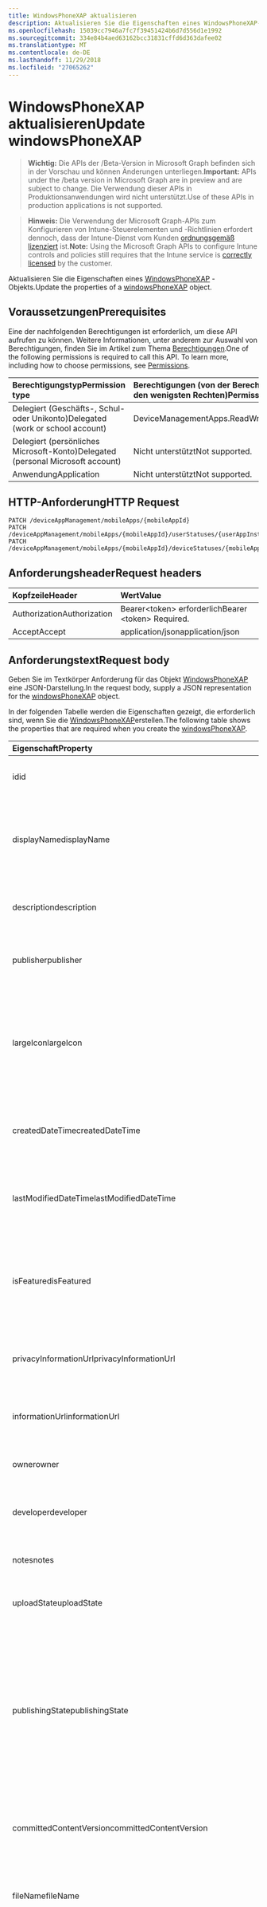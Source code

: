 ```yaml
---
title: WindowsPhoneXAP aktualisieren
description: Aktualisieren Sie die Eigenschaften eines WindowsPhoneXAP-Objekts.
ms.openlocfilehash: 15039cc7946a7fc7f39451424b6d7d556d1e1992
ms.sourcegitcommit: 334e84b4aed63162bcc31831cffd6d363dafee02
ms.translationtype: MT
ms.contentlocale: de-DE
ms.lasthandoff: 11/29/2018
ms.locfileid: "27065262"
---
```

# <a name="update-windowsphonexap"></a><span data-ttu-id="101a2-103">WindowsPhoneXAP aktualisieren</span><span class="sxs-lookup"><span data-stu-id="101a2-103">Update windowsPhoneXAP</span></span>

> <span data-ttu-id="101a2-104">**Wichtig:** Die APIs der /Beta-Version in Microsoft Graph befinden sich in der Vorschau und können Änderungen unterliegen.</span><span class="sxs-lookup"><span data-stu-id="101a2-104">**Important:** APIs under the /beta version in Microsoft Graph are in preview and are subject to change.</span></span> <span data-ttu-id="101a2-105">Die Verwendung dieser APIs in Produktionsanwendungen wird nicht unterstützt.</span><span class="sxs-lookup"><span data-stu-id="101a2-105">Use of these APIs in production applications is not supported.</span></span>

> <span data-ttu-id="101a2-106">**Hinweis:** Die Verwendung der Microsoft Graph-APIs zum Konfigurieren von Intune-Steuerelementen und -Richtlinien erfordert dennoch, dass der Intune-Dienst vom Kunden [ordnungsgemäß lizenziert](https://go.microsoft.com/fwlink/?linkid=839381) ist.</span><span class="sxs-lookup"><span data-stu-id="101a2-106">**Note:** Using the Microsoft Graph APIs to configure Intune controls and policies still requires that the Intune service is [correctly licensed](https://go.microsoft.com/fwlink/?linkid=839381) by the customer.</span></span>

<span data-ttu-id="101a2-107">Aktualisieren Sie die Eigenschaften eines [WindowsPhoneXAP](../resources/intune-apps-windowsphonexap.md) -Objekts.</span><span class="sxs-lookup"><span data-stu-id="101a2-107">Update the properties of a [windowsPhoneXAP](../resources/intune-apps-windowsphonexap.md) object.</span></span>
## <a name="prerequisites"></a><span data-ttu-id="101a2-108">Voraussetzungen</span><span class="sxs-lookup"><span data-stu-id="101a2-108">Prerequisites</span></span>
<span data-ttu-id="101a2-p102">Eine der nachfolgenden Berechtigungen ist erforderlich, um diese API aufrufen zu können. Weitere Informationen, unter anderem zur Auswahl von Berechtigungen, finden Sie im Artikel zum Thema [Berechtigungen](/graph/permissions-reference).</span><span class="sxs-lookup"><span data-stu-id="101a2-p102">One of the following permissions is required to call this API. To learn more, including how to choose permissions, see [Permissions](/graph/permissions-reference).</span></span>

|<span data-ttu-id="101a2-111">Berechtigungstyp</span><span class="sxs-lookup"><span data-stu-id="101a2-111">Permission type</span></span>|<span data-ttu-id="101a2-112">Berechtigungen (von der Berechtigung mit den meisten Rechten zu der mit den wenigsten Rechten)</span><span class="sxs-lookup"><span data-stu-id="101a2-112">Permissions (from most to least privileged)</span></span>|
|:---|:---|
|<span data-ttu-id="101a2-113">Delegiert (Geschäfts-, Schul- oder Unikonto)</span><span class="sxs-lookup"><span data-stu-id="101a2-113">Delegated (work or school account)</span></span>|<span data-ttu-id="101a2-114">DeviceManagementApps.ReadWrite.All</span><span class="sxs-lookup"><span data-stu-id="101a2-114">DeviceManagementApps.ReadWrite.All</span></span>|
|<span data-ttu-id="101a2-115">Delegiert (persönliches Microsoft-Konto)</span><span class="sxs-lookup"><span data-stu-id="101a2-115">Delegated (personal Microsoft account)</span></span>|<span data-ttu-id="101a2-116">Nicht unterstützt</span><span class="sxs-lookup"><span data-stu-id="101a2-116">Not supported.</span></span>|
|<span data-ttu-id="101a2-117">Anwendung</span><span class="sxs-lookup"><span data-stu-id="101a2-117">Application</span></span>|<span data-ttu-id="101a2-118">Nicht unterstützt</span><span class="sxs-lookup"><span data-stu-id="101a2-118">Not supported.</span></span>|

## <a name="http-request"></a><span data-ttu-id="101a2-119">HTTP-Anforderung</span><span class="sxs-lookup"><span data-stu-id="101a2-119">HTTP Request</span></span>
<!-- {
  "blockType": "ignored"
}
-->
``` http
PATCH /deviceAppManagement/mobileApps/{mobileAppId}
PATCH /deviceAppManagement/mobileApps/{mobileAppId}/userStatuses/{userAppInstallStatusId}/app
PATCH /deviceAppManagement/mobileApps/{mobileAppId}/deviceStatuses/{mobileAppInstallStatusId}/app
```

## <a name="request-headers"></a><span data-ttu-id="101a2-120">Anforderungsheader</span><span class="sxs-lookup"><span data-stu-id="101a2-120">Request headers</span></span>
|<span data-ttu-id="101a2-121">Kopfzeile</span><span class="sxs-lookup"><span data-stu-id="101a2-121">Header</span></span>|<span data-ttu-id="101a2-122">Wert</span><span class="sxs-lookup"><span data-stu-id="101a2-122">Value</span></span>|
|:---|:---|
|<span data-ttu-id="101a2-123">Authorization</span><span class="sxs-lookup"><span data-stu-id="101a2-123">Authorization</span></span>|<span data-ttu-id="101a2-124">Bearer&lt;token&gt; erforderlich</span><span class="sxs-lookup"><span data-stu-id="101a2-124">Bearer &lt;token&gt; Required.</span></span>|
|<span data-ttu-id="101a2-125">Accept</span><span class="sxs-lookup"><span data-stu-id="101a2-125">Accept</span></span>|<span data-ttu-id="101a2-126">application/json</span><span class="sxs-lookup"><span data-stu-id="101a2-126">application/json</span></span>|

## <a name="request-body"></a><span data-ttu-id="101a2-127">Anforderungstext</span><span class="sxs-lookup"><span data-stu-id="101a2-127">Request body</span></span>
<span data-ttu-id="101a2-128">Geben Sie im Textkörper Anforderung für das Objekt [WindowsPhoneXAP](../resources/intune-apps-windowsphonexap.md) eine JSON-Darstellung.</span><span class="sxs-lookup"><span data-stu-id="101a2-128">In the request body, supply a JSON representation for the [windowsPhoneXAP](../resources/intune-apps-windowsphonexap.md) object.</span></span>

<span data-ttu-id="101a2-129">In der folgenden Tabelle werden die Eigenschaften gezeigt, die erforderlich sind, wenn Sie die [WindowsPhoneXAP](../resources/intune-apps-windowsphonexap.md)erstellen.</span><span class="sxs-lookup"><span data-stu-id="101a2-129">The following table shows the properties that are required when you create the [windowsPhoneXAP](../resources/intune-apps-windowsphonexap.md).</span></span>

|<span data-ttu-id="101a2-130">Eigenschaft</span><span class="sxs-lookup"><span data-stu-id="101a2-130">Property</span></span>|<span data-ttu-id="101a2-131">Typ</span><span class="sxs-lookup"><span data-stu-id="101a2-131">Type</span></span>|<span data-ttu-id="101a2-132">Beschreibung</span><span class="sxs-lookup"><span data-stu-id="101a2-132">Description</span></span>|
|:---|:---|:---|
|<span data-ttu-id="101a2-133">id</span><span class="sxs-lookup"><span data-stu-id="101a2-133">id</span></span>|<span data-ttu-id="101a2-134">String</span><span class="sxs-lookup"><span data-stu-id="101a2-134">String</span></span>|<span data-ttu-id="101a2-135">Schlüssel der Entität</span><span class="sxs-lookup"><span data-stu-id="101a2-135">Key of the entity.</span></span> <span data-ttu-id="101a2-136">Geerbt von [mobileApp](../resources/intune-apps-mobileapp.md).</span><span class="sxs-lookup"><span data-stu-id="101a2-136">Inherited from [mobileApp](../resources/intune-apps-mobileapp.md)</span></span>|
|<span data-ttu-id="101a2-137">displayName</span><span class="sxs-lookup"><span data-stu-id="101a2-137">displayName</span></span>|<span data-ttu-id="101a2-138">String</span><span class="sxs-lookup"><span data-stu-id="101a2-138">String</span></span>|<span data-ttu-id="101a2-139">Der vom Administrator bereitgestellte oder importierte Titel der App.</span><span class="sxs-lookup"><span data-stu-id="101a2-139">The admin provided or imported title of the app.</span></span> <span data-ttu-id="101a2-140">Geerbt von [mobileApp](../resources/intune-apps-mobileapp.md).</span><span class="sxs-lookup"><span data-stu-id="101a2-140">Inherited from [mobileApp](../resources/intune-apps-mobileapp.md)</span></span>|
|<span data-ttu-id="101a2-141">description</span><span class="sxs-lookup"><span data-stu-id="101a2-141">description</span></span>|<span data-ttu-id="101a2-142">String</span><span class="sxs-lookup"><span data-stu-id="101a2-142">String</span></span>|<span data-ttu-id="101a2-143">Beschreibung der App.</span><span class="sxs-lookup"><span data-stu-id="101a2-143">The description of the app.</span></span> <span data-ttu-id="101a2-144">Geerbt von [mobileApp](../resources/intune-apps-mobileapp.md).</span><span class="sxs-lookup"><span data-stu-id="101a2-144">Inherited from [mobileApp](../resources/intune-apps-mobileapp.md)</span></span>|
|<span data-ttu-id="101a2-145">publisher</span><span class="sxs-lookup"><span data-stu-id="101a2-145">publisher</span></span>|<span data-ttu-id="101a2-146">String</span><span class="sxs-lookup"><span data-stu-id="101a2-146">String</span></span>|<span data-ttu-id="101a2-147">Der Herausgeber der App.</span><span class="sxs-lookup"><span data-stu-id="101a2-147">The publisher of the app.</span></span> <span data-ttu-id="101a2-148">Geerbt von [mobileApp](../resources/intune-apps-mobileapp.md).</span><span class="sxs-lookup"><span data-stu-id="101a2-148">Inherited from [mobileApp](../resources/intune-apps-mobileapp.md)</span></span>|
|<span data-ttu-id="101a2-149">largeIcon</span><span class="sxs-lookup"><span data-stu-id="101a2-149">largeIcon</span></span>|[<span data-ttu-id="101a2-150">mimeContent</span><span class="sxs-lookup"><span data-stu-id="101a2-150">mimeContent</span></span>](../resources/intune-shared-mimecontent.md)|<span data-ttu-id="101a2-151">Das große Symbol, das in den App-Details angezeigt und für den Upload des Symbols verwendet werden soll.</span><span class="sxs-lookup"><span data-stu-id="101a2-151">The large icon, to be displayed in the app details and used for upload of the icon.</span></span> <span data-ttu-id="101a2-152">Geerbt von [mobileApp](../resources/intune-apps-mobileapp.md).</span><span class="sxs-lookup"><span data-stu-id="101a2-152">Inherited from [mobileApp](../resources/intune-apps-mobileapp.md)</span></span>|
|<span data-ttu-id="101a2-153">createdDateTime</span><span class="sxs-lookup"><span data-stu-id="101a2-153">createdDateTime</span></span>|<span data-ttu-id="101a2-154">DateTimeOffset</span><span class="sxs-lookup"><span data-stu-id="101a2-154">DateTimeOffset</span></span>|<span data-ttu-id="101a2-155">Datum und Uhrzeit der Erstellung der App.</span><span class="sxs-lookup"><span data-stu-id="101a2-155">The date and time the app was created.</span></span> <span data-ttu-id="101a2-156">Geerbt von [mobileApp](../resources/intune-apps-mobileapp.md).</span><span class="sxs-lookup"><span data-stu-id="101a2-156">Inherited from [mobileApp](../resources/intune-apps-mobileapp.md)</span></span>|
|<span data-ttu-id="101a2-157">lastModifiedDateTime</span><span class="sxs-lookup"><span data-stu-id="101a2-157">lastModifiedDateTime</span></span>|<span data-ttu-id="101a2-158">DateTimeOffset</span><span class="sxs-lookup"><span data-stu-id="101a2-158">DateTimeOffset</span></span>|<span data-ttu-id="101a2-159">Datum und Uhrzeit der letzten Änderung der App.</span><span class="sxs-lookup"><span data-stu-id="101a2-159">The date and time the app was last modified.</span></span> <span data-ttu-id="101a2-160">Geerbt von [mobileApp](../resources/intune-apps-mobileapp.md).</span><span class="sxs-lookup"><span data-stu-id="101a2-160">Inherited from [mobileApp](../resources/intune-apps-mobileapp.md)</span></span>|
|<span data-ttu-id="101a2-161">isFeatured</span><span class="sxs-lookup"><span data-stu-id="101a2-161">isFeatured</span></span>|<span data-ttu-id="101a2-162">Boolescher Wert</span><span class="sxs-lookup"><span data-stu-id="101a2-162">Boolean</span></span>|<span data-ttu-id="101a2-163">Wert, der angibt, ob die App vom Administrator als empfohlen markiert wurde. Geerbt von [mobileApp](../resources/intune-apps-mobileapp.md).</span><span class="sxs-lookup"><span data-stu-id="101a2-163">The value indicating whether the app is marked as featured by the admin. Inherited from [mobileApp](../resources/intune-apps-mobileapp.md)</span></span>|
|<span data-ttu-id="101a2-164">privacyInformationUrl</span><span class="sxs-lookup"><span data-stu-id="101a2-164">privacyInformationUrl</span></span>|<span data-ttu-id="101a2-165">String</span><span class="sxs-lookup"><span data-stu-id="101a2-165">String</span></span>|<span data-ttu-id="101a2-166">URL zur Datenschutzerklärung.</span><span class="sxs-lookup"><span data-stu-id="101a2-166">The privacy statement Url.</span></span> <span data-ttu-id="101a2-167">Geerbt von [mobileApp](../resources/intune-apps-mobileapp.md).</span><span class="sxs-lookup"><span data-stu-id="101a2-167">Inherited from [mobileApp](../resources/intune-apps-mobileapp.md)</span></span>|
|<span data-ttu-id="101a2-168">informationUrl</span><span class="sxs-lookup"><span data-stu-id="101a2-168">informationUrl</span></span>|<span data-ttu-id="101a2-169">String</span><span class="sxs-lookup"><span data-stu-id="101a2-169">String</span></span>|<span data-ttu-id="101a2-170">URL zur Seite mit weiteren Informationen.</span><span class="sxs-lookup"><span data-stu-id="101a2-170">The more information Url.</span></span> <span data-ttu-id="101a2-171">Geerbt von [mobileApp](../resources/intune-apps-mobileapp.md).</span><span class="sxs-lookup"><span data-stu-id="101a2-171">Inherited from [mobileApp](../resources/intune-apps-mobileapp.md)</span></span>|
|<span data-ttu-id="101a2-172">owner</span><span class="sxs-lookup"><span data-stu-id="101a2-172">owner</span></span>|<span data-ttu-id="101a2-173">String</span><span class="sxs-lookup"><span data-stu-id="101a2-173">String</span></span>|<span data-ttu-id="101a2-174">Der Besitzer der App.</span><span class="sxs-lookup"><span data-stu-id="101a2-174">The owner of the app.</span></span> <span data-ttu-id="101a2-175">Geerbt von [mobileApp](../resources/intune-apps-mobileapp.md).</span><span class="sxs-lookup"><span data-stu-id="101a2-175">Inherited from [mobileApp](../resources/intune-apps-mobileapp.md)</span></span>|
|<span data-ttu-id="101a2-176">developer</span><span class="sxs-lookup"><span data-stu-id="101a2-176">developer</span></span>|<span data-ttu-id="101a2-177">String</span><span class="sxs-lookup"><span data-stu-id="101a2-177">String</span></span>|<span data-ttu-id="101a2-178">Der Entwickler der App.</span><span class="sxs-lookup"><span data-stu-id="101a2-178">The developer of the app.</span></span> <span data-ttu-id="101a2-179">Geerbt von [mobileApp](../resources/intune-apps-mobileapp.md).</span><span class="sxs-lookup"><span data-stu-id="101a2-179">Inherited from [mobileApp](../resources/intune-apps-mobileapp.md)</span></span>|
|<span data-ttu-id="101a2-180">notes</span><span class="sxs-lookup"><span data-stu-id="101a2-180">notes</span></span>|<span data-ttu-id="101a2-181">String</span><span class="sxs-lookup"><span data-stu-id="101a2-181">String</span></span>|<span data-ttu-id="101a2-182">Hinweise zur App.</span><span class="sxs-lookup"><span data-stu-id="101a2-182">Notes for the app.</span></span> <span data-ttu-id="101a2-183">Geerbt von [mobileApp](../resources/intune-apps-mobileapp.md).</span><span class="sxs-lookup"><span data-stu-id="101a2-183">Inherited from [mobileApp](../resources/intune-apps-mobileapp.md)</span></span>|
|<span data-ttu-id="101a2-184">uploadState</span><span class="sxs-lookup"><span data-stu-id="101a2-184">uploadState</span></span>|<span data-ttu-id="101a2-185">Int32</span><span class="sxs-lookup"><span data-stu-id="101a2-185">Int32</span></span>|<span data-ttu-id="101a2-186">Der Upload-Zustand.</span><span class="sxs-lookup"><span data-stu-id="101a2-186">The upload state.</span></span> <span data-ttu-id="101a2-187">Geerbt von [mobileApp](../resources/intune-apps-mobileapp.md).</span><span class="sxs-lookup"><span data-stu-id="101a2-187">Inherited from [mobileApp](../resources/intune-apps-mobileapp.md)</span></span>|
|<span data-ttu-id="101a2-188">publishingState</span><span class="sxs-lookup"><span data-stu-id="101a2-188">publishingState</span></span>|[<span data-ttu-id="101a2-189">mobileAppPublishingState</span><span class="sxs-lookup"><span data-stu-id="101a2-189">mobileAppPublishingState</span></span>](../resources/intune-apps-mobileapppublishingstate.md)|<span data-ttu-id="101a2-190">Der Veröffentlichungsstatus der App.</span><span class="sxs-lookup"><span data-stu-id="101a2-190">The publishing state for the app.</span></span> <span data-ttu-id="101a2-191">Eine App kann erst zugewiesen werden, wenn sie veröffentlicht wurde.</span><span class="sxs-lookup"><span data-stu-id="101a2-191">The app cannot be assigned unless the app is published.</span></span> <span data-ttu-id="101a2-192">Geerbt von [MobileApp](../resources/intune-apps-mobileapp.md).</span><span class="sxs-lookup"><span data-stu-id="101a2-192">Inherited from [mobileApp](../resources/intune-apps-mobileapp.md).</span></span> <span data-ttu-id="101a2-193">Mögliche Werte sind: `notPublished`, `processing` und `published`.</span><span class="sxs-lookup"><span data-stu-id="101a2-193">Possible values are: `notPublished`, `processing`, `published`.</span></span>|
|<span data-ttu-id="101a2-194">committedContentVersion</span><span class="sxs-lookup"><span data-stu-id="101a2-194">committedContentVersion</span></span>|<span data-ttu-id="101a2-195">String</span><span class="sxs-lookup"><span data-stu-id="101a2-195">String</span></span>|<span data-ttu-id="101a2-196">Die interne zugesicherte Inhaltsversion.</span><span class="sxs-lookup"><span data-stu-id="101a2-196">The internal committed content version.</span></span> <span data-ttu-id="101a2-197">Geerbt von [mobileLobApp](../resources/intune-apps-mobilelobapp.md).</span><span class="sxs-lookup"><span data-stu-id="101a2-197">Inherited from [mobileLobApp](../resources/intune-apps-mobilelobapp.md)</span></span>|
|<span data-ttu-id="101a2-198">fileName</span><span class="sxs-lookup"><span data-stu-id="101a2-198">fileName</span></span>|<span data-ttu-id="101a2-199">String</span><span class="sxs-lookup"><span data-stu-id="101a2-199">String</span></span>|<span data-ttu-id="101a2-200">Name der Hauptdatei der Branchenanwendung.</span><span class="sxs-lookup"><span data-stu-id="101a2-200">The name of the main Lob application file.</span></span> <span data-ttu-id="101a2-201">Geerbt von [mobileLobApp](../resources/intune-apps-mobilelobapp.md).</span><span class="sxs-lookup"><span data-stu-id="101a2-201">Inherited from [mobileLobApp](../resources/intune-apps-mobilelobapp.md)</span></span>|
|<span data-ttu-id="101a2-202">size</span><span class="sxs-lookup"><span data-stu-id="101a2-202">size</span></span>|<span data-ttu-id="101a2-203">Int64</span><span class="sxs-lookup"><span data-stu-id="101a2-203">Int64</span></span>|<span data-ttu-id="101a2-204">Gesamtgröße einschließlich aller hochgeladenen Dateien.</span><span class="sxs-lookup"><span data-stu-id="101a2-204">The total size, including all uploaded files.</span></span> <span data-ttu-id="101a2-205">Geerbt von [mobileLobApp](../resources/intune-apps-mobilelobapp.md).</span><span class="sxs-lookup"><span data-stu-id="101a2-205">Inherited from [mobileLobApp](../resources/intune-apps-mobilelobapp.md)</span></span>|
|<span data-ttu-id="101a2-206">minimumSupportedOperatingSystem</span><span class="sxs-lookup"><span data-stu-id="101a2-206">minimumSupportedOperatingSystem</span></span>|[<span data-ttu-id="101a2-207">windowsMinimumOperatingSystem</span><span class="sxs-lookup"><span data-stu-id="101a2-207">windowsMinimumOperatingSystem</span></span>](../resources/intune-apps-windowsminimumoperatingsystem.md)|<span data-ttu-id="101a2-208">Der Wert für die Mindestversion des verwendbaren Betriebssystems.</span><span class="sxs-lookup"><span data-stu-id="101a2-208">The value for the minimum applicable operating system.</span></span>|
|<span data-ttu-id="101a2-209">productIdentifier</span><span class="sxs-lookup"><span data-stu-id="101a2-209">productIdentifier</span></span>|<span data-ttu-id="101a2-210">String</span><span class="sxs-lookup"><span data-stu-id="101a2-210">String</span></span>|<span data-ttu-id="101a2-211">Die Produkt-ID.</span><span class="sxs-lookup"><span data-stu-id="101a2-211">The Product Identifier.</span></span>|
|<span data-ttu-id="101a2-212">identityVersion</span><span class="sxs-lookup"><span data-stu-id="101a2-212">identityVersion</span></span>|<span data-ttu-id="101a2-213">String</span><span class="sxs-lookup"><span data-stu-id="101a2-213">String</span></span>|<span data-ttu-id="101a2-214">Die Version der Identität</span><span class="sxs-lookup"><span data-stu-id="101a2-214">The identity version.</span></span>|



## <a name="response"></a><span data-ttu-id="101a2-215">Antwort</span><span class="sxs-lookup"><span data-stu-id="101a2-215">Response</span></span>
<span data-ttu-id="101a2-216">Wenn der Vorgang erfolgreich war, gibt diese Methode einen `200 OK` Antwortcode und eine aktualisierte [WindowsPhoneXAP](../resources/intune-apps-windowsphonexap.md) -Objekts in der Antworttext.</span><span class="sxs-lookup"><span data-stu-id="101a2-216">If successful, this method returns a `200 OK` response code and an updated [windowsPhoneXAP](../resources/intune-apps-windowsphonexap.md) object in the response body.</span></span>

## <a name="example"></a><span data-ttu-id="101a2-217">Beispiel</span><span class="sxs-lookup"><span data-stu-id="101a2-217">Example</span></span>
### <a name="request"></a><span data-ttu-id="101a2-218">Anforderung</span><span class="sxs-lookup"><span data-stu-id="101a2-218">Request</span></span>
<span data-ttu-id="101a2-219">Nachfolgend sehen Sie ein Beispiel der Anforderung.</span><span class="sxs-lookup"><span data-stu-id="101a2-219">Here is an example of the request.</span></span>
``` http
PATCH https://graph.microsoft.com/beta/deviceAppManagement/mobileApps/{mobileAppId}
Content-type: application/json
Content-length: 1089

{
  "displayName": "Display Name value",
  "description": "Description value",
  "publisher": "Publisher value",
  "largeIcon": {
    "@odata.type": "microsoft.graph.mimeContent",
    "type": "Type value",
    "value": "dmFsdWU="
  },
  "lastModifiedDateTime": "2017-01-01T00:00:35.1329464-08:00",
  "isFeatured": true,
  "privacyInformationUrl": "https://example.com/privacyInformationUrl/",
  "informationUrl": "https://example.com/informationUrl/",
  "owner": "Owner value",
  "developer": "Developer value",
  "notes": "Notes value",
  "uploadState": 11,
  "publishingState": "processing",
  "committedContentVersion": "Committed Content Version value",
  "fileName": "File Name value",
  "size": 4,
  "minimumSupportedOperatingSystem": {
    "@odata.type": "microsoft.graph.windowsMinimumOperatingSystem",
    "v8_0": true,
    "v8_1": true,
    "v10_0": true,
    "v10_1607": true,
    "v10_1703": true,
    "v10_1709": true,
    "v10_1803": true
  },
  "productIdentifier": "Product Identifier value",
  "identityVersion": "Identity Version value"
}
```

### <a name="response"></a><span data-ttu-id="101a2-220">Antwort</span><span class="sxs-lookup"><span data-stu-id="101a2-220">Response</span></span>
<span data-ttu-id="101a2-p120">Nachfolgend sehen Sie ein Beispiel der Antwort. Hinweis: Das hier gezeigte Antwortobjekt ist möglicherweise aus Platzgründen abgeschnitten. Von einem tatsächlichen Aufruf werden alle Eigenschaften zurückgegeben.</span><span class="sxs-lookup"><span data-stu-id="101a2-p120">Here is an example of the response. Note: The response object shown here may be truncated for brevity. All of the properties will be returned from an actual call.</span></span>
``` http
HTTP/1.1 200 OK
Content-Type: application/json
Content-Length: 1251

{
  "@odata.type": "#microsoft.graph.windowsPhoneXAP",
  "id": "301ddc77-dc77-301d-77dc-1d3077dc1d30",
  "displayName": "Display Name value",
  "description": "Description value",
  "publisher": "Publisher value",
  "largeIcon": {
    "@odata.type": "microsoft.graph.mimeContent",
    "type": "Type value",
    "value": "dmFsdWU="
  },
  "createdDateTime": "2017-01-01T00:02:43.5775965-08:00",
  "lastModifiedDateTime": "2017-01-01T00:00:35.1329464-08:00",
  "isFeatured": true,
  "privacyInformationUrl": "https://example.com/privacyInformationUrl/",
  "informationUrl": "https://example.com/informationUrl/",
  "owner": "Owner value",
  "developer": "Developer value",
  "notes": "Notes value",
  "uploadState": 11,
  "publishingState": "processing",
  "committedContentVersion": "Committed Content Version value",
  "fileName": "File Name value",
  "size": 4,
  "minimumSupportedOperatingSystem": {
    "@odata.type": "microsoft.graph.windowsMinimumOperatingSystem",
    "v8_0": true,
    "v8_1": true,
    "v10_0": true,
    "v10_1607": true,
    "v10_1703": true,
    "v10_1709": true,
    "v10_1803": true
  },
  "productIdentifier": "Product Identifier value",
  "identityVersion": "Identity Version value"
}
```





